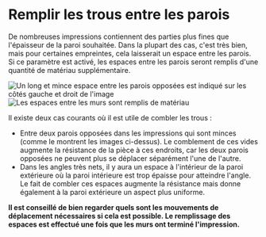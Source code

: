 Remplir les trous entre les parois
====
De nombreuses impressions contiennent des parties plus fines que l'épaisseur de la paroi souhaitée. Dans la plupart des cas, c'est très bien, mais pour certaines empreintes, cela laisserait un espace entre les parois. Si ce paramètre est activé, les espaces entre les parois seront remplis d'une quantité de matériau supplémentaire.

![Un long et mince espace entre les parois opposées est indiqué sur les côtés gauche et droit de l'image](../../../articles/images/fill_perimeter_gaps_disabled.png)
![Les espaces entre les murs sont remplis de matériau](../../../articles/images/fill_perimeter_gaps_enabled.png)

Il existe deux cas courants où il est utile de combler les trous :
* Entre deux parois opposées dans les impressions qui sont minces (comme le montrent les images ci-dessus). Le comblement de ces vides augmente la résistance de la pièce à ces endroits, car les deux parois opposées ne peuvent plus se déplacer séparément l'une de l'autre.
* Dans les angles très nets, il y aura un espace à l'intérieur de la paroi extérieure où la paroi intérieure est trop épaisse pour atteindre l'angle. Le fait de combler ces espaces augmente la résistance mais donne également à la paroi extérieure un aspect plus uniforme.

**Il est conseillé de bien regarder quels sont les mouvements de déplacement nécessaires si cela est possible. Le remplissage des espaces est effectué une fois que les murs ont terminé l'impression.**

